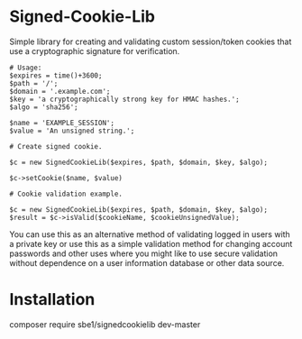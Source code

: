 # Signed-Cookie-Lib
Simple library for creating and validating custom session/token cookies that use a cryptographic signature for verification.

```
# Usage:
$expires = time()+3600;
$path = '/';
$domain = '.example.com';
$key = 'a cryptographically strong key for HMAC hashes.';
$algo = 'sha256';

$name = 'EXAMPLE_SESSION';
$value = 'An unsigned string.';

# Create signed cookie.

$c = new SignedCookieLib($expires, $path, $domain, $key, $algo);

$c->setCookie($name, $value)
```
```
# Cookie validation example.

$c = new SignedCookieLib($expires, $path, $domain, $key, $algo);
$result = $c->isValid($cookieName, $cookieUnsignedValue);
```
You can use this as an alternative method of validating logged in users with a private key or use this as a simple validation method for changing account passwords and other uses where you might like to use secure validation without dependence on a user information database or other data source.

# Installation

composer require sbe1/signedcookielib dev-master
